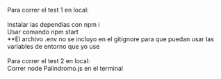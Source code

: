 Para correr el test 1 en local:\
\
Instalar las dependias con npm i\
Usar comando npm start\
**El archivo .env no se incluyo en el gitignore para que puedan usar las variables de entorno que yo use\
\
Para correr el test 2 en local:\
Correr node Palindromo.js en el terminal
